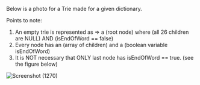 Below is a photo for a Trie made for a given dictionary.

Points to note:
1. An empty trie is represented as => a (root node) where (all 26 children are NULL) AND (isEndOfWord == false)
2. Every node has an (array of children) and a (boolean variable isEndOfWord)
3. It is NOT necessary that ONLY last node has isEndOfWord == true. (see the figure below)

![Screenshot (1270)](https://user-images.githubusercontent.com/104839104/216680679-1a69df40-7b1a-417e-af53-36e7507600af.jpg)
